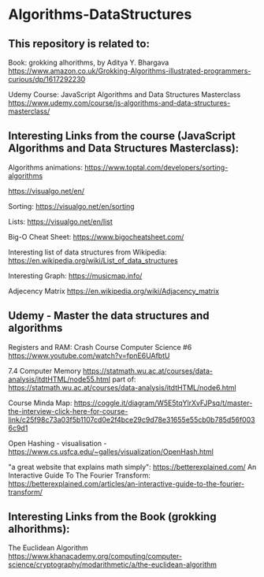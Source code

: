 # Algorithms-DataStructures

## This repository is related to:

Book: grokking alhorithms, by Aditya Y. Bhargava
https://www.amazon.co.uk/Grokking-Algorithms-illustrated-programmers-curious/dp/1617292230

Udemy Course: JavaScript Algorithms and Data Structures Masterclass
https://www.udemy.com/course/js-algorithms-and-data-structures-masterclass/

## Interesting Links from the course (JavaScript Algorithms and Data Structures Masterclass):

Algorithms animations:
https://www.toptal.com/developers/sorting-algorithms

https://visualgo.net/en/

Sorting: https://visualgo.net/en/sorting

Lists: https://visualgo.net/en/list

Big-O Cheat Sheet: https://www.bigocheatsheet.com/

Interesting list of data structures from Wikipedia: https://en.wikipedia.org/wiki/List_of_data_structures 

Interesting Graph: https://musicmap.info/

Adjecency Matrix https://en.wikipedia.org/wiki/Adjacency_matrix

## Udemy - Master the data structures and algorithms

Registers and RAM: Crash Course Computer Science #6 https://www.youtube.com/watch?v=fpnE6UAfbtU

7.4 Computer Memory https://statmath.wu.ac.at/courses/data-analysis/itdtHTML/node55.html
part of: https://statmath.wu.ac.at/courses/data-analysis/itdtHTML/node6.html

Course Minda Map: https://coggle.it/diagram/W5E5tqYlrXvFJPsq/t/master-the-interview-click-here-for-course-link/c25f98c73a03f5b1107cd0e2f4bce29c9d78e31655e55cb0b785d56f0036c9d1

Open Hashing - visualisation - https://www.cs.usfca.edu/~galles/visualization/OpenHash.html

"a great website that explains math simply": https://betterexplained.com/
An Interactive Guide To The Fourier Transform: https://betterexplained.com/articles/an-interactive-guide-to-the-fourier-transform/

## Interesting Links from the Book (grokking alhorithms):
The Euclidean Algorithm https://www.khanacademy.org/computing/computer-science/cryptography/modarithmetic/a/the-euclidean-algorithm
